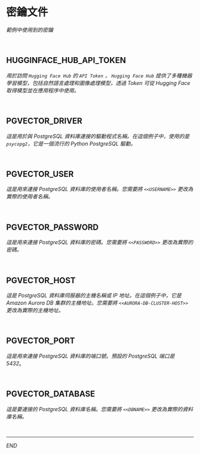 # 密鑰文件

_範例中使用到的密鑰_

<br>

## HUGGINFACE_HUB_API_TOKEN

_用於訪問 `Hugging Face Hub` 的 `API Token` ， `Hugging Face Hub` 提供了多種機器學習模型，包括自然語言處理和圖像處理模型，透過 Token 可從 Hugging Face 取得模型並在應用程序中使用。_

<br>

## PGVECTOR_DRIVER

_這是用於與 PostgreSQL 資料庫連接的驅動程式名稱。在這個例子中，使用的是 `psycopg2`，它是一個流行的 Python PostgreSQL 驅動。_

<br>

## PGVECTOR_USER

_這是用來連接 PostgreSQL 資料庫的使用者名稱。您需要將 `<<USERNAME>>` 更改為實際的使用者名稱。_

<br>

## PGVECTOR_PASSWORD

_這是用來連接 PostgreSQL 資料庫的密碼。您需要將 `<<PASSWORD>>` 更改為實際的密碼。_

<br>

## PGVECTOR_HOST

_這是 PostgreSQL 資料庫伺服器的主機名稱或 IP 地址。在這個例子中，它是 Amazon Aurora DB 集群的主機地址。您需要將 `<<AURORA-DB-CLUSTER-HOST>>` 更改為實際的主機地址。_

<br>

## PGVECTOR_PORT

_這是用來連接 PostgreSQL 資料庫的端口號。預設的 PostgreSQL 端口是 5432_。

<br>

## PGVECTOR_DATABASE

_這是要連接的 PostgreSQL 資料庫名稱。您需要將 `<<DBNAME>>` 更改為實際的資料庫名稱。_

<br>

___

_END_